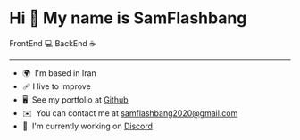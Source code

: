 Hi 👋 My name is SamFlashbang
=============================

FrontEnd 💻
BackEnd ☕

-------------------
* 🌍  I'm based in Iran
* 🩹  I live to improve 
* 🖥️  See my portfolio at [Github](http://github.com/SAMFLASHBANG)
* ✉️  You can contact me at [samflashbang2020@gmail.com](mailto:samflashbang2020@gmail.com)
* 🚀  I'm currently working on [Discord](https://discord.gg/tGyfyBDaWY)
